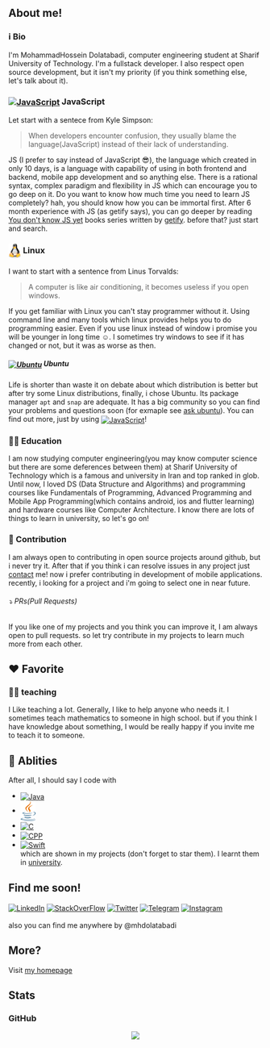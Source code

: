 ## About me!
### ℹ️ Bio
I'm MohammadHossein Dolatabadi, computer engineering student at Sharif University of Technology. I'm a fullstack developer. I also respect open source development, but it isn't my priority (if you think something else, let's talk about it).

### [<img src="https://raw.githubusercontent.com/gilbarbara/logos/master/logos/javascript.svg" alt="JavaScript" width="25" align="center"/>](https://github.com/mhdolatabadi/mhdolatabadi) JavaScript
Let start with a sentece from Kyle Simpson: <br />
> When developers encounter confusion, they usually blame the language(JavaScript) instead of their lack of understanding.

JS (I prefer to say instead of JavaScript 😎), the language which created in only 10 days, is a language with capability of using in both frontend and backend, mobile app development and so anything else. There is a rational syntax, complex paradigm and flexibility in JS which can encourage you to go deep on it. Do you want to know how much time you need to learn JS completely? hah, you should know how you can be immortal first. After 6 month experience with JS (as getify says), you can go deeper by reading [You don't know JS yet](https://github.com/getify/You-Dont-Know-JS) books series written by [getify](https://github.com/getify). before that? just start and search.

### [<img src="https://raw.githubusercontent.com/gilbarbara/logos/master/logos/linux-tux.svg" alt="Ubuntu" width="25" align="center"/>](https://github.com/mhdolatabadi/mhdolatabadi) Linux
I want to start with a sentence from Linus Torvalds:
> A computer is like air conditioning, it becomes useless if you open windows.

If you get familiar with Linux you can't stay programmer without it. Using command line and many tools which linux provides helps you to do programming easier. Even if you use linux instead of window i promise you will be younger in long time ☺️. I sometimes try windows to see if it has changed or not, but it was as worse as then. <br/>
##### [<img src="https://raw.githubusercontent.com/gilbarbara/logos/master/logos/ubuntu.svg" alt="Ubuntu" width="25" align="center"/>](https://github.com/mhdolatabadi/mhdolatabadi) Ubuntu
Life is shorter than waste it on debate about which distribution is better but after try some Linux distributions, finally, i chose Ubuntu. Its package manager `apt` and `snap` are adequate. It has a big community so you can find your problems and questions soon (for exmaple see [ask ubuntu](https://askubuntu.com)). You can find out more, just by using [<img src="https://raw.githubusercontent.com/gilbarbara/logos/master/logos/google.svg" alt="JavaScript" width="55" align="center"/>](https://www.google.com)!


### 👨‍🎓 Education
I am now studying computer engineering(you may know computer science but there are some deferences between them) at Sharif University of Technology which is a famous and university in Iran and top ranked in glob. Until now, I loved DS (Data Structure and Algorithms) and programming courses like Fundamentals of Programming, Advanced Programming and Mobile App Programming(which contains android, ios and flutter learning) and hardware courses like Computer Architecture. I know there are lots of things to learn in university, so let's go on!

### 🤝 Contribution
I am always open to contributing in open source projects around github, but i never try it. After that if you think i can resolve issues in any project just [contact](m.h.dolatabadi.a@gmail.com) me! now i prefer contributing in development of mobile applications. recently, i looking for a project and i'm going to select one in near future.

###### ⤵️ PRs(Pull Requests)
If you like one of my projects and you think you can improve it, I am always open to pull requests. so let try contribute in my projects to learn much more from each other.

## ❤️ Favorite
### 👨‍🏫 teaching
I Like teaching a lot. Generally, I like to help anyone who needs it. I sometimes teach mathematics to someone in high school. but if you think I have knowledge about something, I would be really happy if you invite me to teach it to someone.

## 💪 Ablities
After all, I should say I code with 
- [<img src="https://raw.githubusercontent.com/gilbarbara/logos/master/logos/python.svg" alt="Java" width="30" align="center"/>](https://github.com/mhdolatabadi/mhdolatabadi)
- [<img src="https://raw.githubusercontent.com/gilbarbara/logos/master/logos/java.svg" alt="Java" width="30" align="center"/>](https://github.com/mhdolatabadi/mhdolatabadi)
- [<img src="https://raw.githubusercontent.com/gilbarbara/logos/master/logos/c.svg" alt="C" width="30" align="center"/>](https://github.com/mhdolatabadi/mhdolatabadi)
- [<img src="https://raw.githubusercontent.com/gilbarbara/logos/master/logos/c-plusplus.svg" alt="CPP" width="30" align="center"/>](https://github.com/mhdolatabadi/mhdolatabadi)
- [<img src="https://raw.githubusercontent.com/gilbarbara/logos/master/logos/swift.svg" alt="Swift" width="30" align="center"/>](https://github.com/mhdolatabadi/mhdolatabadi) </br>
which are shown in my projects (don't forget to star them). I learnt them in [university](https://www.sharif.ir).

## Find me soon!
[<img src="https://raw.githubusercontent.com/gilbarbara/logos/master/logos/linkedin-icon.svg" alt="LinkedIn" width="30" align="center"/>](https://www.linkedin.com/in/mohammadhossein-dolatabadi-a5b5701a6/)
[<img src="https://raw.githubusercontent.com/gilbarbara/logos/master/logos/stackoverflow-icon.svg" alt="StackOverFlow" width="30" align="center"/>](https://stackoverflow.com/users/12337783/mohammad-hossein-dolatabadi-al)
[<img src="https://raw.githubusercontent.com/gilbarbara/logos/master/logos/twitter.svg" alt="Twitter" width="30" align="center"/>](https://twitter.com/mhdolatabadi)
[<img src="https://raw.githubusercontent.com/gilbarbara/logos/master/logos/telegram.svg" alt="Telegram" width="30" align="center"/>](https://t.me/mhdolatabadia)
[<img src="https://raw.githubusercontent.com/gauravghongde/social-icons/master/SVG/Color/Instagram.svg" alt="Instagram" width="30" align="center"/>](https://instagram.com/mhdolatabadi) <br/><br/>
also you can find me anywhere by @mhdolatabadi

## More?
Visit [my homepage](http://ce.sharif.edu/~mhdolatabadia/)

## Stats

### GitHub
<p align="center">
 <a href="#" alt="Mohammad Dolatabadi's github stats">
  <img src="https://github-readme-stats.vercel.app/api?username=mhdolatabadi&theme=tokyonight&show_icons=true" />
 </a>
</p>
